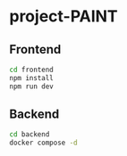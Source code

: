 # project-PAINT

## Frontend

```bash
cd frontend
npm install
npm run dev
```
## Backend
```bash
cd backend
docker compose -d
```


